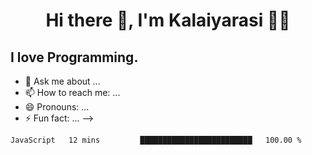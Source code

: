 <div align="center">  
  
# Hi there 👋, I'm Kalaiyarasi :woman_technologist:
  
</div>
<p align ="center">
  
## I love **Programming**.
  
 </p>
  

- 💬 Ask me about ...
- 📫 How to reach me: ...
- 😄 Pronouns: ...
- ⚡ Fun fact: ...
-->
<!--START_SECTION:waka-->
```text
JavaScript   12 mins         █████████████████████████   100.00 % 
```
<!--END_SECTION:waka-->


